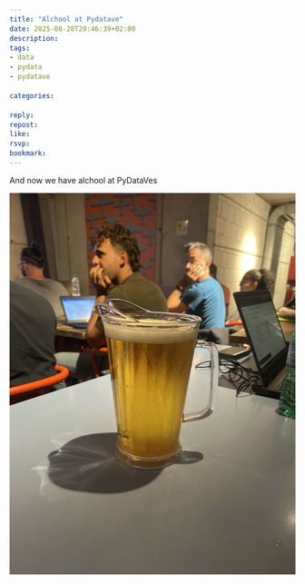 ```yaml
---
title: "Alchool at Pydatave"
date: 2025-08-28T20:46:39+02:00
description:
tags:
- data
- pydata
- pydatave

categories:

reply:
repost:
like:
rsvp:
bookmark:
---
```


And now we have alchool at PyDataVes

![IMG_7003.jpg](IMG_7003.jpg)